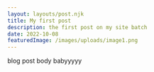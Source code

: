 ```yaml
---
layout: layouts/post.njk
title: My first post
description: the first post on my site batch
date: 2022-10-08
featuredImage: /images/uploads/image1.png
---
```


blog post body babyyyyy